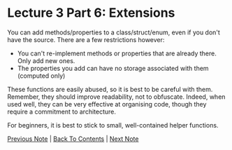 # Lecture 3 Part 6: Extensions

You can add methods/properties to a class/struct/enum, even if you don't have the source.
There are a few restrictions however:
* You can't re-implement methods or properties that are already there. Only add new ones.
* The properties you add can have no storage associated with them (computed only)

These functions are easily abused, so it is best to be careful with them. Remember, they should improve readability, not to obfuscate. Indeed, when used well, they can be very effective at organising code, though they require a commitment to architecture.

For beginners, it is best to stick to small, well-contained helper functions.

[Previous Note](../Lecture%203%20-%20The%20Swift%20Programming%20Language/Part%205%20-%20Access%20Control.md) | [Back To Contents](https://github.com/Firanus/stanford-iOS-lecture-notes) |  [Next Note](../Lecture%203%20-%20The%20Swift%20Programming%20Language/Part%207%20-%20Enumerations.md)